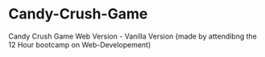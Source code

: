 # Candy-Crush-Game
Candy Crush Game Web Version - Vanilla Version (made by attendibng the 12 Hour bootcamp on Web-Developement)
